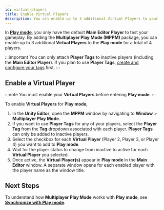 ```yaml
---
id: virtual-players
title: Enable Virtual Players
description: You can enable up to 3 additional Virtual Players to your Main Editor Player in Multiplayer Play Mode.
---
```


In [**Play mode**](https://docs.unity3d.com/Manual/GameView.html), you only have the default **Main Editor Player** to test your gameplay. By adding the **Multiplayer Play Mode (MPPM)** package, you can enable up to 3 additional **Virtual Players** to the **Play mode** for a total of 4 players.

:::important
You can only attach **Player Tags** to inactive players (including the **Main Editor Player**). If you plan to use **Player Tags**, [create and configure your tags](player-tags/player-tags.md) first.
:::

## Enable a Virtual Player

:::note
You must enable your **Virtual Players** before entering **Play mode**.
:::

To enable **Virtual Players** for **Play mode**,

1. In the **Unity Editor**, open the **MPPM** window by navigating to **Window** > **Multiplayer Play Mode**.
2. If you want to use **Player Tags** for any of your players, select the **Player Tag** from the **Tag** dropdown associated with each player. **Player Tags** can only be added to inactive players.
3. Select the checkbox for each **Virtual Player** (Player 2, Player 3, or Player 4) you want to add to **Play mode**.
4. Wait for the player status to change from inactive to active for each **Virtual Player** you selected.
5. Once active, the **Virtual Player(s)** appear in **Play mode** in the **Main Editor** window. A separate window opens for each enabled player with the player name as the window title.

## Next Steps

To understand how **Multiplayer Play Mode** works with **Play mode**, see [**Synchronize with Play mode**](sync-play-mode.md).